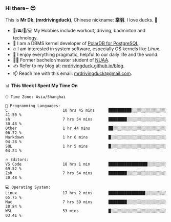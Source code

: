 ### Hi there~ 😎

This is **Mr Dk. (mrdrivingduck)**, Chinese nickname: **棠羽**. I love ducks. 🦆

- 💪/🚘/🏸/💻 My Hobbies include workout, driving, badminton and technology.
- 🍊 I am a DBMS kernel developer of [PolarDB for PostgreSQL](https://github.com/ApsaraDB/PolarDB-for-PostgreSQL).
- 🔥 I am interested in system software, especially OS kernels like *Linux*.
- 🔧 I enjoy everything pragmatic, helpful to our daily life and the world.
- 👨‍🎓 Former bachelor/master student of [NUAA](https://en.wikipedia.org/wiki/Nanjing_University_of_Aeronautics_and_Astronautics).
- ✍ Refer to my blog at: [mrdrivingduck.github.io/blog](https://mrdrivingduck.github.io/blog/).
- 📫 Reach me with this email: [mrdrivingduck@gmail.com](mailto:mrdrivingduck@gmail.com).

<!--START_SECTION:waka-->
📊 **This Week I Spent My Time On** 

```text
🕑︎ Time Zone: Asia/Shanghai

💬 Programming Languages: 
C                        10 hrs 45 mins      ██████████░░░░░░░░░░░░░░░   41.50 % 
sh                       7 hrs 54 mins       ████████░░░░░░░░░░░░░░░░░   30.48 % 
Other                    1 hr 44 mins        ██░░░░░░░░░░░░░░░░░░░░░░░   06.72 % 
Markdown                 1 hr 6 mins         █░░░░░░░░░░░░░░░░░░░░░░░░   04.28 % 
SQL                      1 hr 5 mins         █░░░░░░░░░░░░░░░░░░░░░░░░   04.24 % 

🔥 Editors: 
VS Code                  18 hrs 1 min        █████████████████░░░░░░░░   69.52 % 
Zsh                      7 hrs 54 mins       ████████░░░░░░░░░░░░░░░░░   30.48 % 

💻 Operating System: 
Linux                    17 hrs 2 mins       ████████████████░░░░░░░░░   65.75 % 
Mac                      7 hrs 59 mins       ████████░░░░░░░░░░░░░░░░░   30.84 % 
WSL                      53 mins             █░░░░░░░░░░░░░░░░░░░░░░░░   03.41 % 
```


<!--END_SECTION:waka-->

<!-- ![Mr Dk.'s GitHub Stats](https://github-readme-stats.vercel.app/api?username=mrdrivingduck&count_private&show_icons=true&theme=buefy) -->

<!-- ![Most Used Languages](https://github-readme-stats.vercel.app/api/top-langs/?username=mrdrivingduck&exclude_repo=mips32-CPU,snort-tcp-socket&theme=buefy&layout=compact&langs_count=10) -->


<!--
**mrdrivingduck/mrdrivingduck** is a ✨ _special_ ✨ repository because its `README.md` (this file) appears on your GitHub profile.

Here are some ideas to get you started:

- 🔭 I’m currently working on ...
- 🌱 I’m currently learning ...
- 👯 I’m looking to collaborate on ...
- 🤔 I’m looking for help with ...
- 💬 Ask me about ...
- 📫 How to reach me: ...
- 😄 Pronouns: ...
- ⚡ Fun fact: ...
-->
